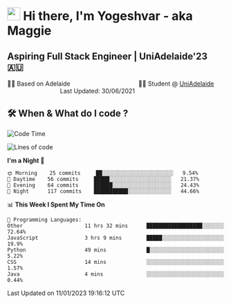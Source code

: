 <h1><img src="https://emojis.slackmojis.com/emojis/images/1531849430/4246/blob-sunglasses.gif?1531849430" width="30"/> Hi there, I'm Yogeshvar - aka Maggie</h1>

## Aspiring Full Stack Engineer | UniAdelaide'23 🇦🇺  
🏂🏻  Based on Adelaide &nbsp;&nbsp;&nbsp;&nbsp;&nbsp;&nbsp;&nbsp;&nbsp;&nbsp;&nbsp;&nbsp;&nbsp;&nbsp;&nbsp;&nbsp;&nbsp;&nbsp;&nbsp;&nbsp;&nbsp;&nbsp;&nbsp;&nbsp;&nbsp;&nbsp;&nbsp;&nbsp;&nbsp;&nbsp;&nbsp;&nbsp;&nbsp;&nbsp;&nbsp;&nbsp;&nbsp;&nbsp;&nbsp;&nbsp;👨‍💻 Student @ [UniAdelaide](https://www.adelaide.edu.au)   &nbsp;&nbsp;&nbsp;&nbsp;&nbsp;&nbsp;&nbsp;&nbsp;&nbsp;&nbsp;&nbsp;&nbsp;&nbsp;&nbsp;&nbsp;&nbsp;&nbsp;&nbsp;&nbsp;&nbsp;&nbsp;&nbsp;&nbsp;&nbsp;&nbsp;&nbsp;&nbsp;&nbsp;&nbsp;&nbsp;&nbsp;Last Updated: 30/06/2021

## 🛠 When & What do I code ?  

<!--START_SECTION:waka-->
![Code Time](http://img.shields.io/badge/Code%20Time-1%2C900%20hrs%202%20mins-blue)

![Lines of code](https://img.shields.io/badge/From%20Hello%20World%20I%27ve%20Written-2%20Million%20lines%20of%20code-blue)

**I'm a Night 🦉** 

```text
🌞 Morning    25 commits     ██░░░░░░░░░░░░░░░░░░░░░░░   9.54% 
🌆 Daytime    56 commits     █████░░░░░░░░░░░░░░░░░░░░   21.37% 
🌃 Evening    64 commits     ██████░░░░░░░░░░░░░░░░░░░   24.43% 
🌙 Night      117 commits    ███████████░░░░░░░░░░░░░░   44.66%

```


📊 **This Week I Spent My Time On** 

```text
💬 Programming Languages: 
Other                    11 hrs 32 mins      ██████████████████░░░░░░░   72.64% 
JavaScript               3 hrs 9 mins        █████░░░░░░░░░░░░░░░░░░░░   19.9% 
Python                   49 mins             █░░░░░░░░░░░░░░░░░░░░░░░░   5.22% 
CSS                      14 mins             ░░░░░░░░░░░░░░░░░░░░░░░░░   1.57% 
Java                     4 mins              ░░░░░░░░░░░░░░░░░░░░░░░░░   0.44%

```


 Last Updated on 11/01/2023 19:16:12 UTC
<!--END_SECTION:waka-->
